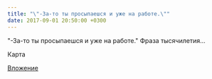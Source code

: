 ```yaml
---
title: "\"-За-то ты просыпаешся и уже на работе.\""
date: 2017-09-01 20:50:00 +0300
---
```


"-За-то ты просыпаешся и уже на работе."
Фраза тысячилетия...

Карта

[Вложение](/assets/vk_photos/3/WZpngwEBgDA.jpg)
